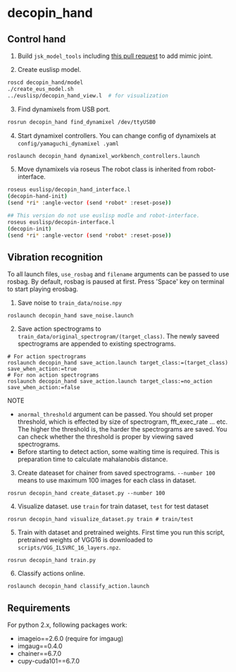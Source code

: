 decopin_hand
============

## Control hand
1. Build `jsk_model_tools` including [this pull request](https://github.com/jsk-ros-pkg/jsk_model_tools/pull/225) to add mimic joint.

2. Create euslisp model.
```bash
roscd decopin_hand/model
./create_eus_model.sh
../euslisp/decopin_hand_view.l  # for visualization
```

3. Find dynamixels from USB port.
```bash
rosrun decopin_hand find_dynamixel /dev/ttyUSB0
```

4. Start dynamixel controllers. You can change config of dynamixels at `config/yamaguchi_dynamixel
.yaml`

```bash
roslaunch decopin_hand dynamixel_workbench_controllers.launch
```

5. Move dynamixels via roseus
The robot class is inherited from robot-interface.
```bash
roseus euslisp/decopin_hand_interface.l
(decopin-hand-init)
(send *ri* :angle-vector (send *robot* :reset-pose))
```

```bash
## This version do not use euslisp modle and robot-interface.
roseus euslisp/decopin-interface.l
(decopin-init)
(send *ri* :angle-vector (send *robot* :reset-pose))
```

## Vibration recognition
To all launch files, `use_rosbag` and `filename` arguments can be passed to use rosbag. By default, rosbag is paused at first. Press 'Space' key on terminal to start playing erosbag.

1. Save noise to `train_data/noise.npy`
```
roslaunch decopin_hand save_noise.launch
```

2. Save action spectrograms to `train_data/original_spectrogram/(target_class)`. The newly saveed spectrograms are appended to existing spectrograms.
```
# For action spectrograms
roslaunch decopin_hand save_action.launch target_class:=(target_class) save_when_action:=true
# For non action spectrograms
roslaunch decopin_hand save_action.launch target_class:=no_action save_when_action:=false
```
NOTE
  - `anormal_threshold` argument can be passed. You should set proper threshold, which is effected by size of spectrogram, fft\_exec\_rate ... etc. The higher the threshold is, the harder the spectrograms are saved. You can check whether the threshold is proper by viewing saved spectrograms.
  - Before starting to detect action, some waiting time is required. This is preparation time to calculate mahalanobis distance.

3. Create dateaset for chainer from saved spectrograms. `--number 100` means to use maximum 100 images for each class in dataset.
```
rosrun decopin_hand create_dataset.py --number 100
```

4. Visualize dataset. use `train` for train dataset, `test` for test dataset
```
rosrun decopin_hand visualize_dataset.py train # train/test
```

5. Train with dataset and pretrained weights. First time you run this script, pretrained weights of VGG16 is downloaded to `scripts/VGG_ILSVRC_16_layers.npz`.
```
rosrun decopin_hand train.py
```

6. Classify actions online.
```
roslaunch decopin_hand classify_action.launch
```

## Requirements
For python 2.x, following packages work:
- imageio==2.6.0 (require for imgaug)
- imgaug==0.4.0
- chainer==6.7.0
- cupy-cuda101==6.7.0
